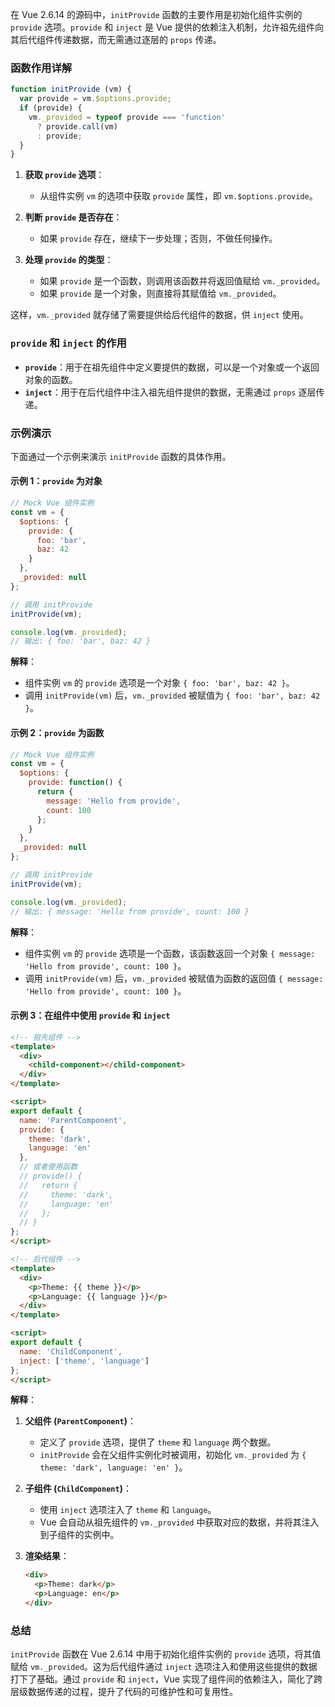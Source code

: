 在 Vue 2.6.14 的源码中，`initProvide` 函数的主要作用是初始化组件实例的 `provide` 选项。`provide` 和 `inject` 是 Vue 提供的依赖注入机制，允许祖先组件向其后代组件传递数据，而无需通过逐层的 `props` 传递。

### 函数作用详解

```javascript
function initProvide (vm) {
  var provide = vm.$options.provide;
  if (provide) {
    vm._provided = typeof provide === 'function'
      ? provide.call(vm)
      : provide;
  }
}
```

1. **获取 `provide` 选项**：
   - 从组件实例 `vm` 的选项中获取 `provide` 属性，即 `vm.$options.provide`。
   
2. **判断 `provide` 是否存在**：
   - 如果 `provide` 存在，继续下一步处理；否则，不做任何操作。

3. **处理 `provide` 的类型**：
   - 如果 `provide` 是一个函数，则调用该函数并将返回值赋给 `vm._provided`。
   - 如果 `provide` 是一个对象，则直接将其赋值给 `vm._provided`。

这样，`vm._provided` 就存储了需要提供给后代组件的数据，供 `inject` 使用。

### `provide` 和 `inject` 的作用

- **`provide`**：用于在祖先组件中定义要提供的数据，可以是一个对象或一个返回对象的函数。
- **`inject`**：用于在后代组件中注入祖先组件提供的数据，无需通过 `props` 逐层传递。

### 示例演示

下面通过一个示例来演示 `initProvide` 函数的具体作用。

#### 示例 1：`provide` 为对象

```javascript
// Mock Vue 组件实例
const vm = {
  $options: {
    provide: {
      foo: 'bar',
      baz: 42
    }
  },
  _provided: null
};

// 调用 initProvide
initProvide(vm);

console.log(vm._provided);
// 输出: { foo: 'bar', baz: 42 }
```

**解释**：
- 组件实例 `vm` 的 `provide` 选项是一个对象 `{ foo: 'bar', baz: 42 }`。
- 调用 `initProvide(vm)` 后，`vm._provided` 被赋值为 `{ foo: 'bar', baz: 42 }`。

#### 示例 2：`provide` 为函数

```javascript
// Mock Vue 组件实例
const vm = {
  $options: {
    provide: function() {
      return {
        message: 'Hello from provide',
        count: 100
      };
    }
  },
  _provided: null
};

// 调用 initProvide
initProvide(vm);

console.log(vm._provided);
// 输出: { message: 'Hello from provide', count: 100 }
```

**解释**：
- 组件实例 `vm` 的 `provide` 选项是一个函数，该函数返回一个对象 `{ message: 'Hello from provide', count: 100 }`。
- 调用 `initProvide(vm)` 后，`vm._provided` 被赋值为函数的返回值 `{ message: 'Hello from provide', count: 100 }`。

#### 示例 3：在组件中使用 `provide` 和 `inject`

```html
<!-- 祖先组件 -->
<template>
  <div>
    <child-component></child-component>
  </div>
</template>

<script>
export default {
  name: 'ParentComponent',
  provide: {
    theme: 'dark',
    language: 'en'
  },
  // 或者使用函数
  // provide() {
  //   return {
  //     theme: 'dark',
  //     language: 'en'
  //   };
  // }
};
</script>

<!-- 后代组件 -->
<template>
  <div>
    <p>Theme: {{ theme }}</p>
    <p>Language: {{ language }}</p>
  </div>
</template>

<script>
export default {
  name: 'ChildComponent',
  inject: ['theme', 'language']
};
</script>
```

**解释**：
1. **父组件 (`ParentComponent`)**：
   - 定义了 `provide` 选项，提供了 `theme` 和 `language` 两个数据。
   - `initProvide` 会在父组件实例化时被调用，初始化 `vm._provided` 为 `{ theme: 'dark', language: 'en' }`。

2. **子组件 (`ChildComponent`)**：
   - 使用 `inject` 选项注入了 `theme` 和 `language`。
   - Vue 会自动从祖先组件的 `vm._provided` 中获取对应的数据，并将其注入到子组件的实例中。

3. **渲染结果**：
   ```html
   <div>
     <p>Theme: dark</p>
     <p>Language: en</p>
   </div>
   ```

### 总结

`initProvide` 函数在 Vue 2.6.14 中用于初始化组件实例的 `provide` 选项，将其值赋给 `vm._provided`。这为后代组件通过 `inject` 选项注入和使用这些提供的数据打下了基础。通过 `provide` 和 `inject`，Vue 实现了组件间的依赖注入，简化了跨层级数据传递的过程，提升了代码的可维护性和可复用性。